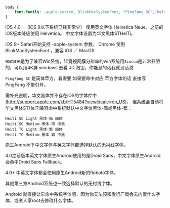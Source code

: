 ```css
body {
    font-family: -apple-system, BlinkMacSystemFont, "PingFang SC","Helvetica Neue",STHeiti,"Microsoft Yahei",Tahoma,Simsun,sans-serif;
}
```

iOS 4.0+ （iOS 9以下系统已经非常少） 使用英文字体 Helvetica Neue，之前的iOS版本降级使用 Helvetica。
中文字体设置为华文黑体STHeiTi。

iOS 9+ Safari开始支持 -apple-system 参数， Chrome 使用 BlinkMacSystemFont ，兼容 iOS ／ MacOS     

`微软雅黑`是为了兼容Win系统，毕竟视网膜分辨率的win系统用`Simsun`是非常丑陋的，可以用4K屏 windows 去看 JD 淘宝，你能忍的话我就没话说

`PingFang SC` 是简体苹方，看需要 如果要命中对应 苹方字体的话 直接写  PingFang 不带引号。


需补充说明，华文黑体并不存在iOS的字体库中(http://support.apple.com/kb/HT5484?viewlocale=en_US)，
但系统会自动将华文黑体STHeiTi兼容命中系统默认中文字体黑体-简或黑体-繁：

```
Heiti SC Light 黑体-简 细体
Heiti SC Medium 黑体-简 中黑
Heiti TC Light 黑体-繁 细体
Heiti TC Medium 黑体-繁 中黑
```

原生Android下中文字体与英文字体都选择默认的无衬线字体。

4.0之前版本英文字体原生Android使用的是Droid Sans，中文字体原生Android会命中Droid Sans Fallback。

4.0+ 中英文字体都会使用原生Android新的Roboto字体。

其他第三方Android系统也一致选择默认的无衬线字体。

Android 就直接让它命中系统字体吧，因为你无法预知发行厂商会去内置什么字体，或者人家root去修改什么字体。
